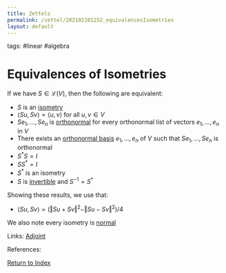 ```yaml
---
title: Zettels
permalink: /zettel/202102201252_equivalencesIsometries
layout: default
---
```

tags: #linear #algebra

# Equivalences of Isometries 

If we have $S \in \mathcal{L}(V)$, then the following are equivalent:
- $S$ is an [isometry](202102201248_isometryDefinition)
- $\langle S u , S v \rangle = \langle u , v \rangle$ for all $u, v \in V$
- $S e_1 , \ldots , S e_n$ is [orthonormal](202102142052_orthonormalDefinition) for every orthonormal list of vectors $e_1, \ldots, e_n$ in $V$
- There exists an [orthonormal basis](202102142105_orthonormalBasisDefinition) $e_1, \ldots , e_n$ of $V$ such that $S e_1 , \ldots , S e_n$ is orthonormal
- $S^* S = I$
- $SS^* = I$
- $S^*$ is an isometry
- $S$ is [invertible](202102081851_invertibleMap) and $S^{-1} = S^*$

Showing these results, we use that:
- $\langle Su, S v \rangle  = \big( \Vert S u + S v \Vert^2 - \Vert S u - S v \Vert^2 \big) / 4$

We also note every isometry is [normal](202102162200_normalOperatorDefinition)

Links: [Adjoint](202102161843_adjointDefinition)

References: 

[Return to Index](index)